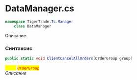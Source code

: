 
# DataManager.cs
```csharp
namespace TigerTrade.Tc.Manager  
    class DataManager
```

Описание

### Синтаксис
```csharp
public static void ClientCancelAllOrders(OrderGroup group)
```

<mark style="color:yellow;">`group`</mark> <mark style="color:red;">*`OrderGroup`*</mark>  
 *Описание*  
  

                    
                    